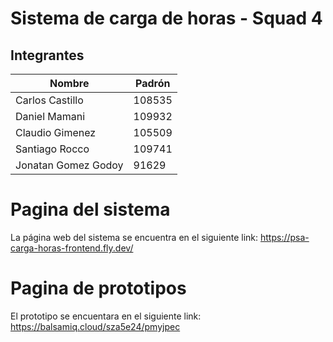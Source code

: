 # Sistema de carga de horas - Squad 4

## Integrantes

| Nombre | Padrón |
| --- | --- |
| Carlos Castillo | 108535 |
| Daniel Mamani | 109932 |
| Claudio Gimenez | 105509 |
| Santiago Rocco | 109741 |
| Jonatan Gomez Godoy | 91629 |  

# Pagina del sistema

La página web del sistema se encuentra en el siguiente link: https://psa-carga-horas-frontend.fly.dev/

# Pagina de prototipos

El prototipo se encuentara en el siguiente link: https://balsamiq.cloud/sza5e24/pmyjpec
